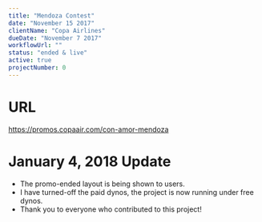 ```yaml
---
title: "Mendoza Contest"
date: "November 15 2017"
clientName: "Copa Airlines"
dueDate: "November 7 2017"
workflowUrl: ""
status: "ended & live"
active: true
projectNumber: 0
---
```


# URL

https://promos.copaair.com/con-amor-mendoza

# January 4, 2018 Update
- The promo-ended layout is being shown to users.
- I have turned-off the paid dynos, the project is now running under free dynos.
- Thank you to everyone who contributed to this project!
